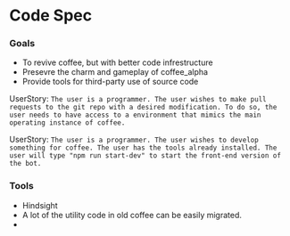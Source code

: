 # Code Spec

### Goals
- To revive coffee, but with better code infrestructure
- Presevre the charm and gameplay of coffee_alpha
- Provide tools for third-party use of source code

UserStory: `The user is a programmer. The user wishes to make pull requests to the git repo with a desired modification. To do so, the user needs to have access to a environment that mimics the main operating instance of coffee.`

UserStory: `The user is a programmer. The user wishes to develop something for coffee. The user has the tools already installed. The user will type "npm run start-dev" to start the front-end version of the bot.`

### Tools
- Hindsight
- A lot of the utility code in old coffee can be easily migrated.
- 